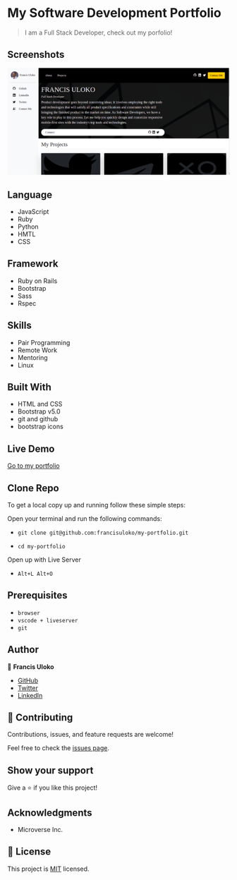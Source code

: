 # My Software Development Portfolio

> I am a Full Stack Developer, check out my porfolio!

## Screenshots

![screenshot](./img/portfolioscreenshot.png)


## Language

- JavaScript
- Ruby
- Python
- HMTL
- CSS

## Framework

- Ruby on Rails
- Bootstrap
- Sass
- Rspec

## Skills

- Pair Programming
- Remote Work
- Mentoring
- Linux


## Built With

- HTML and CSS
- Bootstrap v5.0
- git and github
- bootstrap icons

## Live Demo

[Go to my portfolio](https://francisuloko.github.io/my-portfolio/)


## Clone Repo

To get a local copy up and running follow these simple steps:

Open your terminal and run the following commands:

   - `git clone git@github.com:francisuloko/my-portfolio.git`

   - `cd my-portfolio`

Open up with Live Server
   
   - `Alt+L Alt+O`

## Prerequisites

- `browser`
- `vscode + liveserver`
- `git`

## Author

👤 **Francis Uloko**

- [GitHub](https://github.com/francisuloko)
- [Twitter](https://twitter.com/francisuloko)
- [LinkedIn](https://linkedin.com/in/francisuloko)


## 🤝 Contributing

Contributions, issues, and feature requests are welcome!

Feel free to check the [issues page](https://github.com/francisuloko/my-portfolio/issues).


## Show your support

Give a ⭐️ if you like this project!

## Acknowledgments

- Microverse Inc.

## 📝 License

This project is [MIT](https://mit-license.org/) licensed.
